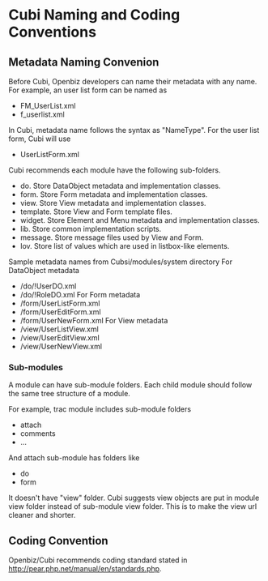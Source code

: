 # Cubi Naming and Coding Conventions #

## Metadata Naming Convenion ##

Before Cubi, Openbiz developers can name their metadata with any name. For example, an user list form can be named as
  * FM\_UserList.xml
  * f\_userlist.xml

In Cubi, metadata name follows the syntax as "NameType". For the user list form, Cubi will use
  * UserListForm.xml

Cubi recommends each module have the following sub-folders.
  * do. Store DataObject metadata and implementation classes.
  * form. Store Form metadata and implementation classes.
  * view. Store View metadata and implementation classes.
  * template. Store View and Form template files.
  * widget. Store Element and Menu metadata and implementation classes.
  * lib. Store common implementation scripts.
  * message. Store message files used by View and Form.
  * lov. Store list of values which are used in listbox-like elements.

Sample metadata names from Cubsi/modules/system directory
For DataObject metadata
  * /do/!UserDO.xml
  * /do/!RoleDO.xml
For Form metadata
  * /form/UserListForm.xml
  * /form/UserEditForm.xml
  * /form/UserNewForm.xml
For View metadata
  * /view/UserListView.xml
  * /view/UserEditView.xml
  * /view/UserNewView.xml

### Sub-modules ###

A module can have sub-module folders. Each child module should follow the same tree structure of a module.

For example, trac module includes sub-module folders
  * attach
  * comments
  * ...

And attach sub-module has folders like
  * do
  * form

It doesn't have "view" folder. Cubi suggests view objects are put in module view folder instead of sub-module view folder. This is to make the view url cleaner and shorter.

## Coding Convention ##

Openbiz/Cubi recommends coding standard stated in http://pear.php.net/manual/en/standards.php.